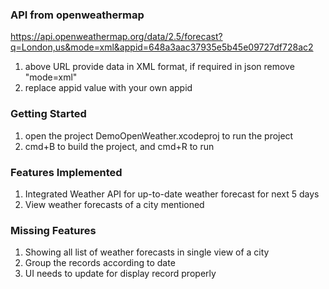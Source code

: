 ### API from openweathermap
https://api.openweathermap.org/data/2.5/forecast?q=London,us&mode=xml&appid=648a3aac37935e5b45e09727df728ac2
1. above URL provide data in XML format, if required in json remove "mode=xml"
2. replace appid value with your own appid

### Getting Started
1. open the project DemoOpenWeather.xcodeproj to run the project
2. cmd+B to build the project, and cmd+R to run

###  Features Implemented
1. Integrated Weather API for up-to-date weather forecast for next 5 days
2. View weather forecasts of a city mentioned

### Missing Features
1. Showing all list of weather forecasts in single view of a city
2. Group the records according to date
3. UI needs to update for display record properly


